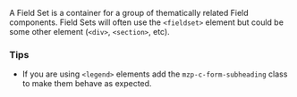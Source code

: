 A Field Set is a container for a group of thematically related Field components. Field Sets will often use the `<fieldset>` element but could be some other element (`<div>`, `<section>`, etc).

### Tips
  - If you are using `<legend>` elements add the `mzp-c-form-subheading` class to make them behave as expected.

